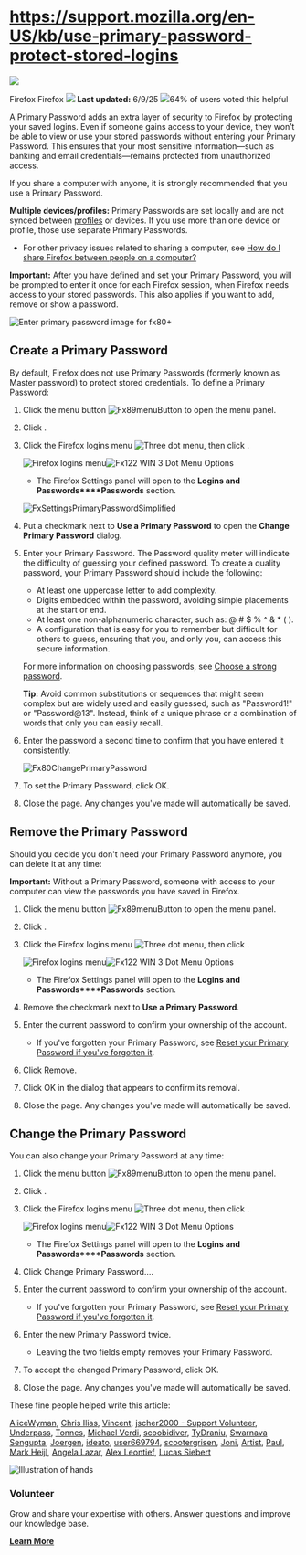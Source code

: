 # https://support.mozilla.org/en-US/kb/use-primary-password-protect-stored-logins

[![](https://assets-prod.sumo.prod.webservices.mozgcp.net/media/uploads/products/2020-04-14-08-36-13-8dda6f.png)](https://support.mozilla.org/en-US/products/firefox "Firefox")

Firefox Firefox ![](https://assets-prod.sumo.prod.webservices.mozgcp.net/static/pencil.e33c563f24c4f989.svg) **Last updated:** 6/9/25 ![](https://assets-prod.sumo.prod.webservices.mozgcp.net/static/thumbs-up.2cbd5d41625a84a7.svg)64% of users voted this helpful

A Primary Password adds an extra layer of security to Firefox by protecting your saved logins. Even if someone gains access to your device, they won’t be able to view or use your stored passwords without entering your Primary Password. This ensures that your most sensitive information—such as banking and email credentials—remains protected from unauthorized access.

If you share a computer with anyone, it is strongly recommended that you use a Primary Password.

**Multiple devices/profiles:** Primary Passwords are set locally and are not synced between [profiles](https://support.mozilla.org/en-US/kb/profiles-where-firefox-stores-user-data) or devices. If you use more than one device or profile, those use separate Primary Passwords.

*   For other privacy issues related to sharing a computer, see [How do I share Firefox between people on a computer?](https://support.mozilla.org/en-US/kb/how-do-i-share-firefox-between-people-on-computer)

**Important:** After you have defined and set your Primary Password, you will be prompted to enter it once for each Firefox session, when Firefox needs access to your stored passwords. This also applies if you want to add, remove or show a password.

![Enter primary password image for fx80+](https://assets-prod.sumo.prod.webservices.mozgcp.net/media/uploads/gallery/images/2020-09-06-14-23-29-b32b06.png)

## Create a Primary Password

By default, Firefox does not use Primary Passwords (formerly known as Master password) to protect stored credentials. To define a Primary Password:

1.  Click the menu button ![Fx89menuButton](https://assets-prod.sumo.prod.webservices.mozgcp.net/media/uploads/gallery/images/2021-05-15-11-18-38-e5b736.png) to open the menu panel.
2.  Click .
3.  Click the Firefox logins menu ![Three dot menu](https://assets-prod.sumo.prod.webservices.mozgcp.net/media/uploads/gallery/images/2024-01-22-10-49-58-d6b929.png), then click .
    
    ![Firefox logins menu](https://assets-prod.sumo.prod.webservices.mozgcp.net/media/uploads/gallery/images/2024-01-22-10-47-55-d6f303.png)![Fx122 WIN 3 Dot Menu Options](https://assets-prod.sumo.prod.webservices.mozgcp.net/media/uploads/gallery/images/2024-01-23-09-53-26-dc4138.png)
    
    *   The Firefox Settings panel will open to the **Logins and Passwords****Passwords** section.
    
    ![FxSettingsPrimaryPasswordSimplified](https://assets-prod.sumo.prod.webservices.mozgcp.net/media/uploads/gallery/images/2025-06-09-15-49-45-4859b3.png)
    
4.  Put a checkmark next to **Use a Primary Password** to open the **Change Primary Password** dialog.
5.  Enter your Primary Password. The Password quality meter will indicate the difficulty of guessing your defined password. To create a quality password, your Primary Password should include the following:
    
    *   At least one uppercase letter to add complexity.
    *   Digits embedded within the password, avoiding simple placements at the start or end.
    *   At least one non-alphanumeric character, such as: @ # $ % ^ & \* ( ).
    *   A configuration that is easy for you to remember but difficult for others to guess, ensuring that you, and only you, can access this secure information.
    
    For more information on choosing passwords, see [Choose a strong password](https://support.mozilla.org/en-US/kb/password-strength).
    
    **Tip:** Avoid common substitutions or sequences that might seem complex but are widely used and easily guessed, such as "Password1!" or "Password@13". Instead, think of a unique phrase or a combination of words that only you can easily recall.
    
6.  Enter the password a second time to confirm that you have entered it consistently.
    
    ![Fx80ChangePrimaryPassword](https://assets-prod.sumo.prod.webservices.mozgcp.net/media/uploads/gallery/images/2020-08-05-14-44-04-1bba4a.png)
    
7.  To set the Primary Password, click OK.
8.  Close the page. Any changes you've made will automatically be saved.

## Remove the Primary Password

Should you decide you don't need your Primary Password anymore, you can delete it at any time:

**Important:** Without a Primary Password, someone with access to your computer can view the passwords you have saved in Firefox.

1.  Click the menu button ![Fx89menuButton](https://assets-prod.sumo.prod.webservices.mozgcp.net/media/uploads/gallery/images/2021-05-15-11-18-38-e5b736.png) to open the menu panel.
2.  Click .
3.  Click the Firefox logins menu ![Three dot menu](https://assets-prod.sumo.prod.webservices.mozgcp.net/media/uploads/gallery/images/2024-01-22-10-49-58-d6b929.png), then click .
    
    ![Firefox logins menu](https://assets-prod.sumo.prod.webservices.mozgcp.net/media/uploads/gallery/images/2024-01-22-10-47-55-d6f303.png)![Fx122 WIN 3 Dot Menu Options](https://assets-prod.sumo.prod.webservices.mozgcp.net/media/uploads/gallery/images/2024-01-23-09-53-26-dc4138.png)
    
    *   The Firefox Settings panel will open to the **Logins and Passwords****Passwords** section.
4.  Remove the checkmark next to **Use a Primary Password**.
5.  Enter the current password to confirm your ownership of the account.
    *   If you've forgotten your Primary Password, see [Reset your Primary Password if you've forgotten it](https://support.mozilla.org/en-US/kb/reset-your-primary-password-if-youve-forgotten-it).
6.  Click Remove.
7.  Click OK in the dialog that appears to confirm its removal.
8.  Close the page. Any changes you've made will automatically be saved.

## Change the Primary Password

You can also change your Primary Password at any time:

1.  Click the menu button ![Fx89menuButton](https://assets-prod.sumo.prod.webservices.mozgcp.net/media/uploads/gallery/images/2021-05-15-11-18-38-e5b736.png) to open the menu panel.
2.  Click .
3.  Click the Firefox logins menu ![Three dot menu](https://assets-prod.sumo.prod.webservices.mozgcp.net/media/uploads/gallery/images/2024-01-22-10-49-58-d6b929.png), then click .
    
    ![Firefox logins menu](https://assets-prod.sumo.prod.webservices.mozgcp.net/media/uploads/gallery/images/2024-01-22-10-47-55-d6f303.png)![Fx122 WIN 3 Dot Menu Options](https://assets-prod.sumo.prod.webservices.mozgcp.net/media/uploads/gallery/images/2024-01-23-09-53-26-dc4138.png)
    
    *   The Firefox Settings panel will open to the **Logins and Passwords****Passwords** section.
4.  Click Change Primary Password….
5.  Enter the current password to confirm your ownership of the account.
    *   If you've forgotten your Primary Password, see [Reset your Primary Password if you've forgotten it](https://support.mozilla.org/en-US/kb/reset-your-primary-password-if-youve-forgotten-it).
6.  Enter the new Primary Password twice.
    *   Leaving the two fields empty removes your Primary Password.
7.  To accept the changed Primary Password, click OK.
8.  Close the page. Any changes you've made will automatically be saved.

These fine people helped write this article:

[AliceWyman](https://support.mozilla.org/en-US/user/AliceWyman/), [Chris Ilias](https://support.mozilla.org/en-US/user/Chris_Ilias/), [Vincent](https://support.mozilla.org/en-US/user/el.cameleon/), [jscher2000 - Support Volunteer](https://support.mozilla.org/en-US/user/jscher2000/), [Underpass](https://support.mozilla.org/en-US/user/underpass/), [Tonnes](https://support.mozilla.org/en-US/user/Tonnes/), [Michael Verdi](https://support.mozilla.org/en-US/user/Verdi/), [scoobidiver](https://support.mozilla.org/en-US/user/scoobidiver/), [TyDraniu](https://support.mozilla.org/en-US/user/TyDraniu/), [Swarnava Sengupta](https://support.mozilla.org/en-US/user/Swarnava/), [Joergen](https://support.mozilla.org/en-US/user/Joergen/), [ideato](https://support.mozilla.org/en-US/user/ideato/), [user669794](https://support.mozilla.org/en-US/user/user669794/), [scootergrisen](https://support.mozilla.org/en-US/user/scootergrisen/), [Joni](https://support.mozilla.org/en-US/user/heyjoni/), [Artist](https://support.mozilla.org/en-US/user/Artist/), [Paul](https://support.mozilla.org/en-US/user/plwt/), [Mark Heijl](https://support.mozilla.org/en-US/user/markh2/), [Angela Lazar](https://support.mozilla.org/en-US/user/anlazar/), [Alex Leontief](https://support.mozilla.org/en-US/user/alexei.leontief/), [Lucas Siebert](https://support.mozilla.org/en-US/user/lsiebert/)

![Illustration of hands](https://assets-prod.sumo.prod.webservices.mozgcp.net/static/volunteer.a3be8d331849774b.png)

### Volunteer

Grow and share your expertise with others. Answer questions and improve our knowledge base.

**[Learn More](https://support.mozilla.org/en-US/contribute)**